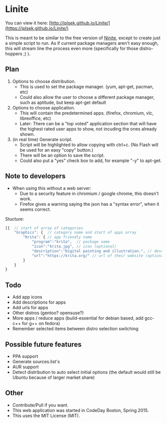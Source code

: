Linite
======

You can view it here: [http://jplsek.github.io/Linite/](https://jplsek.github.io/Linite/)

This is meant to be similar to the free version of [Ninite](https://ninite.com/), except to create just a simple script to run.
As if current package managers aren't easy enough, this will stream line the process even more (specifically for those distro-hoppers ;) ).

## Plan

1. Options to choose distribution.
    * This is used to set the package manager. (yum, apt-get, pacman, etc)
    * Could also allow the user to choose a different package manager, such as aptitude, but keep apt-get default
2. Options to choose application.
    * This will contain the predetermined apps. (firefox, chromium, vlc, libreoffice, etc)
    * Later: There can be a "top voted" application section that will have the highest rated user apps to show, not incuding the ones already shown.
3. (in real time) Generate script.
    * Script will be highlighted to allow copying with ctrl+c. (No Flash will be used for an easy "copy" button.)
    * There will be an option to save the script.
    * Could also put a "yes" check box to add, for example "-y" to apt-get.

## Note to developers

* When using this without a web server:
	* Due to a security feature in chromium / google chrome, this doesn't work.
	* Firefox gives a warning saying the json has a "syntax error", when it seems correct.


Stucture:
```javascript
[{  // start of array of categories
    "Graphics": {  // category name and start of apps array
        "Krita": { // app friendly name
            "program":"krita",  // package name
            "icon":"krita.jpg", // icon (optional)
            "description":"Digital painting and illustration.", // description (optional)
            "url":"https://krita.org/" // url of their website (optional) (not used yet)
        }
    }
}
```

## Todo
* Add app icons
* Add descriptions for apps
* Add urls for apps
* Other distros (gentoo? opensuse?)
* More apps / reduce apps (build-essential for debian based, add gcc-c++ for g++ on fedora)
* Remember selected items between distro selection switching

## Possible future features

* PPA support
* Generate sources.list's
* AUR support
* Detect distribution to auto select initial options (the default would still be Ubuntu because of larger market share)

## Other

* Contribute/Pull if you want.
* This web application was started in CodeDay Boston, Spring 2015.
* This uses the MIT License (MIT).
